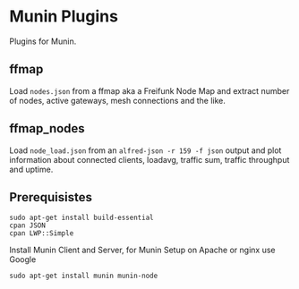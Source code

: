 Munin Plugins
=============
Plugins for Munin.

ffmap
-----
Load `nodes.json` from a ffmap aka a Freifunk Node Map and extract
number of nodes, active gateways, mesh connections and the like.

ffmap_nodes
-----
Load `node_load.json` from an `alfred-json -r 159 -f json` output and plot information about connected clients, loadavg, traffic sum, traffic throughput and uptime.

Prerequisistes
-----
  
    sudo apt-get install build-essential
    cpan JSON
    cpan LWP::Simple

Install Munin Client and Server, for Munin Setup on Apache or nginx use Google

    sudo apt-get install munin munin-node

